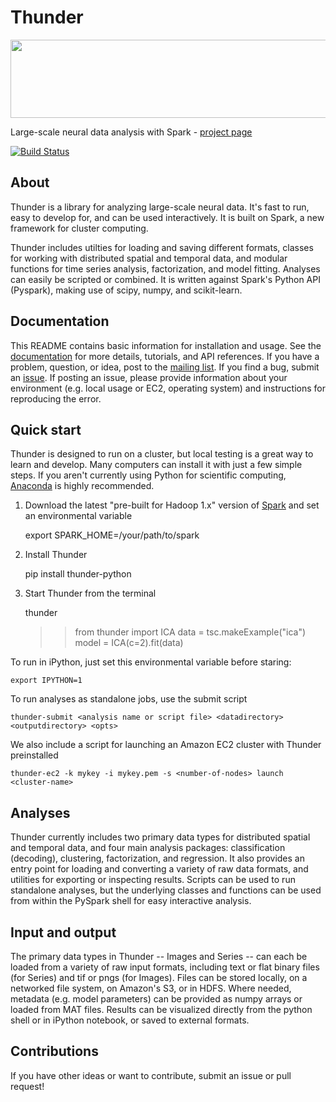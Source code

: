 Thunder
=======

<div class="row">
  <a href="http://freeman-lab.github.io/thunder/">
      <img src="http://thefreemanlab.com/thunder/docs/_static/thumbnail_row.png" width="800px" height="125px">
  </a>
</div>

Large-scale neural data analysis with Spark - [project page](http://freeman-lab.github.io/thunder/)

[![Build Status](https://travis-ci.org/freeman-lab/thunder.png?branch=master)](https://travis-ci.org/freeman-lab/thunder)

About
-----

Thunder is a library for analyzing large-scale neural data. It's fast to run, easy to develop for, and can be used interactively. It is built on Spark, a new framework for cluster computing.

Thunder includes utilties for loading and saving different formats, classes for working with distributed spatial and temporal data, and modular functions for time series analysis, factorization, and model fitting. Analyses can easily be scripted or combined. It is written against Spark's Python API (Pyspark), making use of scipy, numpy, and scikit-learn.

Documentation
-------------

This README contains basic information for installation and usage. See the [documentation](http://thefreemanlab.com/thunder/docs/) for more details, tutorials, and API references. If you have a problem, question, or idea, post to the [mailing list](https://groups.google.com/forum/?hl=en#!forum/thunder-user). If you find a bug, submit an [issue](https://github.com/freeman-lab/thunder/issues). If posting an issue, please provide information about your environment (e.g. local usage or EC2, operating system) and instructions for reproducing the error.

Quick start
-----------

Thunder is designed to run on a cluster, but local testing is a great way to learn and develop. Many computers can install it with just a few simple steps. If you aren't currently using Python for scientific computing, [Anaconda](https://store.continuum.io/cshop/anaconda/) is highly recommended.

1) Download the latest "pre-built for Hadoop 1.x" version of [Spark](http://spark.apache.org/downloads.html) and set an environmental variable

	export SPARK_HOME=/your/path/to/spark

2) Install Thunder

	pip install thunder-python

3) Start Thunder from the terminal

	thunder
	>> from thunder import ICA
	>> data = tsc.makeExample("ica")
	>> model = ICA(c=2).fit(data)

To run in iPython, just set this environmental variable before staring:

	export IPYTHON=1

To run analyses as standalone jobs, use the submit script

	thunder-submit <analysis name or script file> <datadirectory> <outputdirectory> <opts>

We also include a script for launching an Amazon EC2 cluster with Thunder preinstalled

	thunder-ec2 -k mykey -i mykey.pem -s <number-of-nodes> launch <cluster-name>


Analyses
--------

Thunder currently includes two primary data types for distributed spatial and temporal data, and four main analysis packages: classification (decoding), clustering, factorization, and regression. It also provides an entry point for loading and converting a variety of raw data formats, and utilities for exporting or inspecting results. Scripts can be used to run standalone analyses, but the underlying classes and functions can be used from within the PySpark shell for easy interactive analysis.

Input and output
----------------

The primary data types in Thunder -- Images and Series -- can each be loaded from a variety of raw input formats, including text or flat binary files (for Series) and tif or pngs (for Images). Files can be stored locally, on a networked file system, on Amazon's S3, or in HDFS. Where needed, metadata (e.g. model parameters) can be provided as numpy arrays or loaded from MAT files. Results can be visualized directly from the python shell or in iPython notebook, or saved to external formats.

Contributions
-------------
If you have other ideas or want to contribute, submit an issue or pull request!